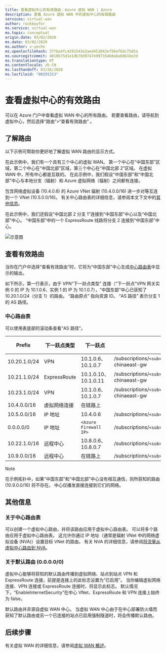 ```yaml
---
title: 查看虚拟中心的有效路由：Azure 虚拟 WAN | Azure
description: 查看 Azure 虚拟 WAN 中的虚拟中心的有效路由
services: virtual-wan
author: rockboyfor
ms.service: virtual-wan
ms.topic: conceptual
origin.date: 03/02/2020
ms.date: 03/02/2020
ms.author: v-yeche
ms.openlocfilehash: 377ba4fc4291542e3aed451042e756ef6dc75d5a
ms.sourcegitcommit: 4810b75d1e1db78d9747e99735468a6ab861be2d
ms.translationtype: HT
ms.contentlocale: zh-CN
ms.lasthandoff: 03/26/2020
ms.locfileid: "80291313"
---
```

# <a name="view-effective-routes-of-a-virtual-hub"></a>查看虚拟中心的有效路由

可以在 Azure 门户中查看虚拟 WAN 中心的所有路由。 若要查看路由，请导航到虚拟中心，然后选择“路由”>“查看有效路由”  。

<a name="understand"></a>
## <a name="understanding-routes"></a>了解路由

以下示例可帮助你更好地了解虚拟 WAN 路由的显示方式。

<!-- US East Mapping China East, West Europe Mapping China North, and West US mapping China North 2-->

在此示例中，我们有一个具有三个中心的虚拟 WAN。 第一个中心在“中国东部”区域，第二个中心在“中国北部”区域，第三个中心在“中国北部 2”区域。 在虚拟 WAN 中，所有中心都是互联的。 在此示例中，我们假设“中国东部”和“中国北部”中心与本地分支（辐射）和 Azure 虚拟网络（辐射）之间都有连接。

包含网络虚拟设备 (10.4.0.6) 的 Azure VNet 辐射 (10.4.0.0/16) 进一步对等互连到一个 VNet (10.5.0.0/16)。 有关中心路由表的详细信息，请参阅本文下文中的[其他信息](#abouthubroute)。

在此示例中，我们还假设“中国北部 2 分支 1”连接到“中国东部”中心以及“中国北部”中心。 “中国东部”中的一个 ExpressRoute 线路将分支 2 连接到“中国东部”中心。

![示意图](./media/effective-routes-virtual-hub/diagram.png)

<a name="view"></a>
## <a name="view-effective-routes"></a>查看有效路由

当你在门户中选择“查看有效路由”时，它将为“中国东部”中心生成[中心路由表](#routetable)中显示的输出。

如下所示，第一行表示，由于 VPN“下一跃点类型”  连接（“下一跃点”VPN 网关实例 0 的 IP 为 10.1.0.6、实例 1 的 IP 为 10.1.0.7），“中国东部”中心已获知了 10.20.1.0/24（分支 1）的路由。 “路由原点”  指向资源 ID。 “AS 路径”  表示分支 1 的 AS 路径。

<a name="routetable"></a>
### <a name="hub-route-table"></a>中心路由表

可以使用表底部的滚动条查看“AS 路径”。

| **Prefix** |  **下一跃点类型** | **下一跃点** |  **路由原点** |**AS 路径** |
| --- | --- | --- | --- | --- |
| 10.20.1.0/24|VPN |10.1.0.6、10.1.0.7| /subscriptions/`<sub>`/resourceGroups/`<rg>`/providers/Microsoft.Network/vpnGateways/343a19aa6ac74e4d81f05ccccf1536cf-chinaeast-gw| 20000|
|10.21.1.0/24 |ExpressRoute|10.1.0.10、10.1.0.11|/subscriptions/`<sub>`/resourceGroups/`<rg>`/providers/Microsoft.Network/expressRouteGateways/4444a6ac74e4d85555-chinaeast-gw|21000|
|10.23.1.0/24| VPN |10.1.0.6、10.1.0.7|/subscriptions/`<sub>`/resourceGroups/`<rg>`/providers/Microsoft.Network/vpnGateways/343a19aa6ac74e4d81f05ccccf1536cf-chinaeast-gw|23000|
|10.4.0.0/16|虚拟网络连接| 在链路上 |  |  |
|10.5.0.0/16| IP 地址| 10.4.0.6|/subscriptions/`<sub>`/resourceGroups/`<rg>`/providers/Microsoft.Network/virtualHubs/easthub_1/routeTables/table_1| |
|0.0.0.0/0| IP 地址| `<Azure Firewall IP>` |/subscriptions/`<sub>`/resourceGroups/`<rg>`/providers/Microsoft.Network/virtualHubs/easthub_1/routeTables/table_1| |
|10.22.1.0/16| 远程中心|10.8.0.6、10.8.0.7|/subscriptions/`<sub>`/resourceGroups/`<rg>`/providers/Microsoft.Network/virtualHubs/northhub_| 4848-22000 |
|10.9.0.0/16| 远程中心|  在链路上 |/subscriptions/`<sub>`/resourceGroups/`<rg>`/providers/Microsoft.Network/virtualHubs/northhub_1| |

<!--CORRECT ON westhub MAPPING northnub-->

>[!NOTE]
> 在示例拓扑中，如果“中国东部”和“中国北部”中心没有相互通信，则所获知的路由 (10.9.0.0/16) 将不存在。 中心仅播发直接连接到它们的网络。
>

<a name="additional"></a>
## <a name="additional-information"></a>其他信息

<a name="abouthubroute"></a>
### <a name="about-the-hub-route-table"></a>关于中心路由表

可以创建一个虚拟中心路由，并将该路由应用于虚拟中心路由表。 可以将多个路由应用于虚拟中心路由表。 这允许你通过 IP 地址（通常是辐射 VNet 中的网络虚拟设备 (NVA)）设置目标 VNet 的路由。 有关 NVA 的详细信息，请参阅[将流量从虚拟中心路由到 NVA](virtual-wan-route-table-portal.md)。

<a name="aboutdefaultroute"></a>
### <a name="about-default-route-00000"></a>关于默认路由 (0.0.0.0/0)

虚拟中心能够将获知的默认路由传播到虚拟网络、站点到站点 VPN 和 ExpressRoute 连接，前提是连接上的此标志设置为“已启用”。 当你编辑虚拟网络连接、VPN 连接或 ExpressRoute 连接时，将显示此标志。 默认情况下，“EnableInternetSecurity”在中心 VNet、ExpressRoute 和 VPN 连接上始终为 false。

默认路由并非源自虚拟 WAN 中心。 当虚拟 WAN 中心由于在中心部署防火墙而获知了默认路由或另一个已连接的站点已启用强制隧道时，将会传播默认路由。

## <a name="next-steps"></a>后续步骤

有关虚拟 WAN 的详细信息，请参阅[虚拟 WAN 概述](virtual-wan-about.md)。

<!-- Update_Description: update meta properties, wording update, update link -->